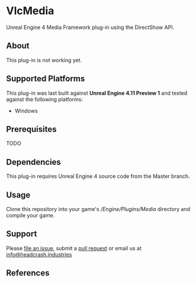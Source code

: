 # VlcMedia

Unreal Engine 4 Media Framework plug-in using the DirectShow API.


## About

This plug-in is not working yet.


## Supported Platforms

This plug-in was last built against **Unreal Engine 4.11 Preview 1** and tested
against the following platforms:

- Windows


## Prerequisites

TODO


## Dependencies

This plug-in requires Unreal Engine 4 source code from the Master branch.


## Usage

Clone this repository into your game's */Engine/Plugins/Media* directory and
compile your game.


## Support

Please [file an issue](https://github.com/ue4plugins/DsMedia/issues), submit a
[pull request](https://github.com/ue4plugins/DsMedia/pulls?q=is%3Aopen+is%3Apr)
or email us at info@headcrash.industries


## References
